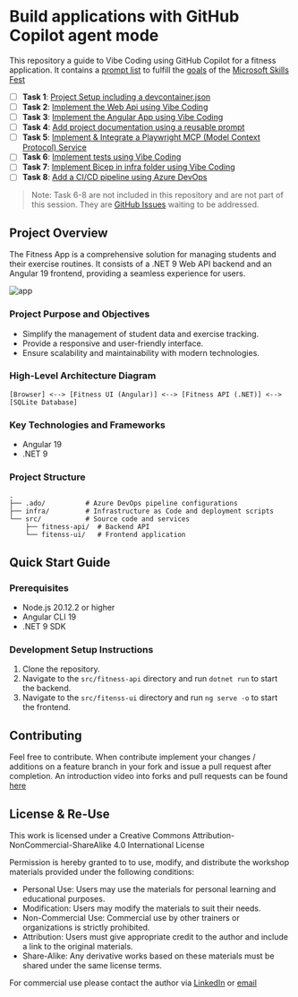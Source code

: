 # Build applications with GitHub Copilot agent mode

This repository a guide to Vibe Coding using GitHub Copilot for a fitness application. It contains a [prompt list](prompts/readme.md) to fulfill the [goals](goal/readme.md) of the [Microsoft Skills Fest](https://aiskillsfest.event.microsoft.com/)

- [ ] **Task 1**: [Project Setup including a devcontainer.json](prompts/readme.md#task-1-project-setup)
- [ ] **Task 2**: [Implement the Web Api using Vibe Coding](prompts/readme.md#task-2-configure-the-web-api)
- [ ] **Task 3**: [Implement the Angular App using Vibe Coding](prompts/readme.md#task-3-configure-the-angular-app)
- [ ] **Task 4**: [Add project documentation using a reusable prompt](prompts/readme.md#task-4-add-project-documentation-using-a-reusable-prompt)
- [ ] **Task 5**: [Implement & Integrate a Playwright MCP (Model Context Protocol) Service](prompts/readme.md#task-5-implement--integrate-a-playwright-mcp-model-context-protocol-service)
- [ ] **Task 6**: [Implement tests using Vibe Coding](prompts/readme.md#task-6-implement-tests-using-vibe-coding)
- [ ] **Task 7**: [Implement Bicep in infra folder using Vibe Coding](prompts/readme.md#task-7-implement-bicep-in-infra-folder-using-vibe-coding)
- [ ] **Task 8**: [Add a CI/CD pipeline using Azure DevOps](prompts/readme.md#task-8-add-a-cicd-pipeline-using-azure-devops)

> Note: Task 6-8 are not included in this repository and are not part of this session. They are [GitHub Issues](https://github.com/alexander-kastil/copilot-skills-fest/issues) waiting to be addressed.

## Project Overview

The Fitness App is a comprehensive solution for managing students and their exercise routines. It consists of a .NET 9 Web API backend and an Angular 19 frontend, providing a seamless experience for users.

![app](/prompts/images/app.jpg)

### Project Purpose and Objectives

- Simplify the management of student data and exercise tracking.
- Provide a responsive and user-friendly interface.
- Ensure scalability and maintainability with modern technologies.

### High-Level Architecture Diagram

```
[Browser] <--> [Fitness UI (Angular)] <--> [Fitness API (.NET)] <--> [SQLite Database]
```

### Key Technologies and Frameworks

- Angular 19
- .NET 9

### Project Structure

```
.
├── .ado/          # Azure DevOps pipeline configurations
├── infra/         # Infrastructure as Code and deployment scripts
└── src/           # Source code and services
    ├── fitness-api/  # Backend API
    └── fitenss-ui/   # Frontend application
```

## Quick Start Guide

### Prerequisites

- Node.js 20.12.2 or higher
- Angular CLI 19
- .NET 9 SDK

### Development Setup Instructions

1. Clone the repository.
2. Navigate to the `src/fitness-api` directory and run `dotnet run` to start the backend.
3. Navigate to the `src/fitenss-ui` directory and run `ng serve -o` to start the frontend.

## Contributing

Feel free to contribute. When contribute implement your changes / additions on a feature branch in your fork and issue a pull request after completion. An introduction video into forks and pull requests can be found [here](https://www.youtube.com/watch?v=nT8KGYVurIU)

## License & Re-Use

This work is licensed under a Creative Commons Attribution-NonCommercial-ShareAlike 4.0 International License

Permission is hereby granted to to use, modify, and distribute the workshop materials provided under the following conditions:

- Personal Use: Users may use the materials for personal learning and educational purposes.
- Modification: Users may modify the materials to suit their needs.
- Non-Commercial Use: Commercial use by other trainers or organizations is strictly prohibited.
- Attribution: Users must give appropriate credit to the author and include a link to the original materials.
- Share-Alike: Any derivative works based on these materials must be shared under the same license terms.

For commercial use please contact the author via [LinkedIn](https://www.linkedin.com/in/alexander-kastil-3bb26511a/) or [email](mailto:alexander.kastil@integrations.at)
